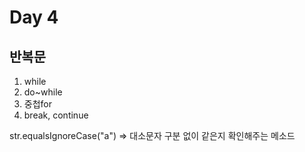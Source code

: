 # Day 4
## 반복문
1. while
2. do~while
3. 중첩for
4. break, continue

str.equalsIgnoreCase("a") => 대소문자 구분 없이 같은지 확인해주는 메소드 
